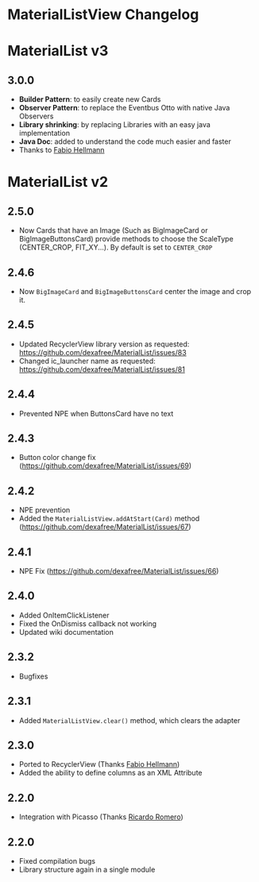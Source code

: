 # MaterialListView Changelog

# MaterialList v3

## 3.0.0
* **Builder Pattern**: to easily create new Cards
* **Observer Pattern**: to replace the Eventbus Otto with native Java Observers
* **Library shrinking**: by replacing Libraries with an easy java implementation
* **Java Doc**: added to understand the code much easier and faster
* Thanks to [Fabio Hellmann](https://github.com/FHellmann)

# MaterialList v2

## 2.5.0
* Now Cards that have an Image (Such as BigImageCard or BigImageButtonsCard) provide methods to choose the ScaleType (CENTER_CROP, FIT_XY...). By default is set to `CENTER_CROP`

## 2.4.6
* Now `BigImageCard` and `BigImageButtonsCard` center the image and crop it.

## 2.4.5
* Updated RecyclerView library version as requested: https://github.com/dexafree/MaterialList/issues/83
* Changed ic_launcher name as requested: https://github.com/dexafree/MaterialList/issues/81

## 2.4.4
* Prevented NPE when ButtonsCard have no text

## 2.4.3
* Button color change fix (https://github.com/dexafree/MaterialList/issues/69)

## 2.4.2
* NPE prevention
* Added the `MaterialListView.addAtStart(Card)` method (https://github.com/dexafree/MaterialList/issues/67)

## 2.4.1
* NPE Fix (https://github.com/dexafree/MaterialList/issues/66)

## 2.4.0
* Added OnItemClickListener
* Fixed the OnDismiss callback not working
* Updated wiki documentation

## 2.3.2
* Bugfixes

## 2.3.1
* Added `MaterialListView.clear()` method, which clears the adapter

## 2.3.0
* Ported to RecyclerView (Thanks [Fabio Hellmann](https://github.com/FHellmann))
* Added the ability to define columns as an XML Attribute

## 2.2.0
* Integration with Picasso (Thanks [Ricardo Romero](https://github.com/RicardoRB))

## 2.2.0
* Fixed compilation bugs
* Library structure again in a single module
